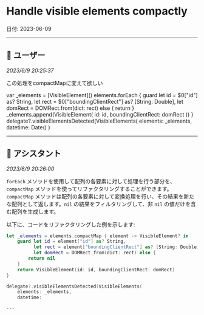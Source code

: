 # Handle visible elements compactly

日付: 2023-06-09

---

## 👤 ユーザー
*2023/6/9 20:25:37*

この処理をcompactMapに変えて欲しい

var \_elements = \[VisibleElement\]()
        elements.forEach {
            guard let id = $0\["id"\] as? String,
                  let rect = $0\["boundingClientRect"\] as? \[String: Double\],
                  let domRect = DOMRect.from(dict: rect)
            else {
                return
            }
            \_elements.append(VisibleElement(
                id: id,
                boundingClientRect: domRect
            ))
        }
        delegate?.visibleElementsDetected(VisibleElements(
            elements: \_elements,
            datetime: Date()
        )

---

## 🤖 アシスタント
*2023/6/9 20:26:00*

`forEach` メソッドを使用して配列の各要素に対して処理を行う部分を、`compactMap` メソッドを使ってリファクタリングすることができます。`compactMap` メソッドは配列の各要素に対して変換処理を行い、その結果を新たな配列として返します。`nil` の結果をフィルタリングして、非 `nil` の値だけを含む配列を生成します。

以下に、コードをリファクタリングした例を示します:

```swift
let _elements = elements.compactMap { element -> VisibleElement? in
    guard let id = element["id"] as? String,
          let rect = element["boundingClientRect"] as? [String: Double],
          let domRect = DOMRect.from(dict: rect) else {
        return nil
    }
    return VisibleElement(id: id, boundingClientRect: domRect)
}

delegate?.visibleElementsDetected(VisibleElements(
    elements: _elements,
    datetime:

---
